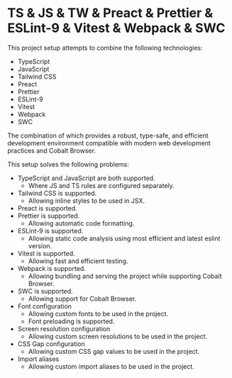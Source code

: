 # TS & JS & TW & Preact & Prettier & ESLint-9 & Vitest & Webpack & SWC

This project setup attempts to combine the following technologies:

- TypeScript
- JavaScript
- Tailwind CSS
- Preact
- Prettier
- ESLint-9
- Vitest
- Webpack
- SWC

The combination of which provides a robust, type-safe, and efficient development environment compatible with modern web development practices and Cobalt Browser.

This setup solves the following problems:

- TypeScript and JavaScript are both supported.
  - Where JS and TS rules are configured separately.
- Tailwind CSS is supported.
  - Allowing inline styles to be used in JSX.
- Preact is supported.
- Prettier is supported.
  - Allowing automatic code formatting.
- ESLint-9 is supported.
  - Allowing static code analysis using most efficient and latest eslint version.
- Vitest is supported.
  - Allowing fast and efficient testing.
- Webpack is supported.
  - Allowing bundling and serving the project while supporting Cobalt Browser.
- SWC is supported.
  - Allowing support for Cobalt Browser.
- Font configuration
  - Allowing custom fonts to be used in the project.
  - Font preloading is supported.
- Screen resolution configuration
  - Allowing custom screen resolutions to be used in the project.
- CSS Gap configuration
  - Allowing custom CSS gap values to be used in the project.
- Import aliases
  - Allowing custom import aliases to be used in the project.
